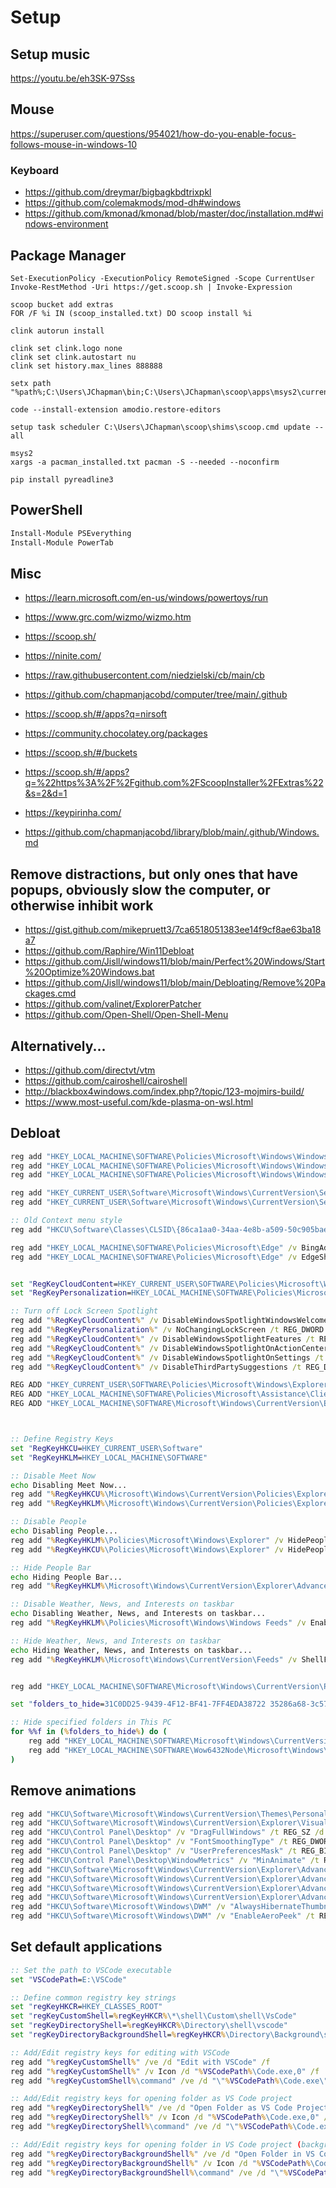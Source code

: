 # Setup

## Setup music

https://youtu.be/eh3SK-97Sss

## Mouse

https://superuser.com/questions/954021/how-do-you-enable-focus-follows-mouse-in-windows-10

### Keyboard

- https://github.com/dreymar/bigbagkbdtrixpkl
- https://github.com/colemakmods/mod-dh#windows
- https://github.com/kmonad/kmonad/blob/master/doc/installation.md#windows-environment

## Package Manager

```
Set-ExecutionPolicy -ExecutionPolicy RemoteSigned -Scope CurrentUser
Invoke-RestMethod -Uri https://get.scoop.sh | Invoke-Expression

scoop bucket add extras
FOR /F %i IN (scoop_installed.txt) DO scoop install %i

clink autorun install

clink set clink.logo none
clink set clink.autostart nu
clink set history.max_lines 888888

setx path "%path%;C:\Users\JChapman\bin;C:\Users\JChapman\scoop\apps\msys2\current\usr\bin;C:\Users\JChapman\scoop\apps\msys2\current\mingw64\bin\"

code --install-extension amodio.restore-editors

setup task scheduler C:\Users\JChapman\scoop\shims\scoop.cmd update --all

msys2
xargs -a pacman_installed.txt pacman -S --needed --noconfirm

pip install pyreadline3
```

## PowerShell

```ps1
Install-Module PSEverything
Install-Module PowerTab
```

## Misc

- https://learn.microsoft.com/en-us/windows/powertoys/run
- https://www.grc.com/wizmo/wizmo.htm

- https://scoop.sh/
- https://ninite.com/
- https://raw.githubusercontent.com/niedzielski/cb/main/cb
- https://github.com/chapmanjacobd/computer/tree/main/.github
- https://scoop.sh/#/apps?q=nirsoft
- https://community.chocolatey.org/packages
- https://scoop.sh/#/buckets
- https://scoop.sh/#/apps?q=%22https%3A%2F%2Fgithub.com%2FScoopInstaller%2FExtras%22&s=2&d=1

- https://keypirinha.com/
- https://github.com/chapmanjacobd/library/blob/main/.github/Windows.md

## Remove distractions, but only ones that have popups, obviously slow the computer, or otherwise inhibit work

- https://gist.github.com/mikepruett3/7ca6518051383ee14f9cf8ae63ba18a7
- https://github.com/Raphire/Win11Debloat
- https://github.com/Jisll/windows11/blob/main/Perfect%20Windows/Start%20Optimize%20Windows.bat
- https://github.com/Jisll/windows11/blob/main/Debloating/Remove%20Packages.cmd
- https://github.com/valinet/ExplorerPatcher
- https://github.com/Open-Shell/Open-Shell-Menu

## Alternatively...

- https://github.com/directvt/vtm
- https://github.com/cairoshell/cairoshell
- http://blackbox4windows.com/index.php?/topic/123-mojmirs-build/
- https://www.most-useful.com/kde-plasma-on-wsl.html

## Debloat

```bat
reg add "HKEY_LOCAL_MACHINE\SOFTWARE\Policies\Microsoft\Windows\Windows Search" /v AllowCloudSearch /t REG_DWORD /d 0 /f
reg add "HKEY_LOCAL_MACHINE\SOFTWARE\Policies\Microsoft\Windows\Windows Search" /v AllowCortana /t REG_DWORD /d 0 /f
reg add "HKEY_LOCAL_MACHINE\SOFTWARE\Policies\Microsoft\Windows\Windows Search" /v AllowCortanaAboveLock /t REG_DWORD /d 0 /f

reg add "HKEY_CURRENT_USER\Software\Microsoft\Windows\CurrentVersion\Search" /v CortanaEnabled /t REG_DWORD /d 0 /f
reg add "HKEY_CURRENT_USER\Software\Microsoft\Windows\CurrentVersion\Search" /v CortanaConsent /t REG_DWORD /d 0 /f

:: Old Context menu style
reg add "HKCU\Software\Classes\CLSID\{86ca1aa0-34aa-4e8b-a509-50c905bae2a2}\InprocServer32" /f /ve

reg add "HKEY_LOCAL_MACHINE\SOFTWARE\Policies\Microsoft\Edge" /v BingAdsSuppression /t REG_DWORD /d 1 /f
reg add "HKEY_LOCAL_MACHINE\SOFTWARE\Policies\Microsoft\Edge" /v EdgeShoppingAssistantEnabled /t REG_DWORD /d 0 /f


set "RegKeyCloudContent=HKEY_CURRENT_USER\SOFTWARE\Policies\Microsoft\Windows\CloudContent"
set "RegKeyPersonalization=HKEY_LOCAL_MACHINE\SOFTWARE\Policies\Microsoft\Windows\Personalization"

:: Turn off Lock Screen Spotlight
reg add "%RegKeyCloudContent%" /v DisableWindowsSpotlightWindowsWelcomeExperience /t REG_DWORD /d 1 /f
reg add "%RegKeyPersonalization%" /v NoChangingLockScreen /t REG_DWORD /d 0 /f
reg add "%RegKeyCloudContent%" /v DisableWindowsSpotlightFeatures /t REG_DWORD /d 1 /f
reg add "%RegKeyCloudContent%" /v DisableWindowsSpotlightOnActionCenter /t REG_DWORD /d 1 /f
reg add "%RegKeyCloudContent%" /v DisableWindowsSpotlightOnSettings /t REG_DWORD /d 1 /f
reg add "%RegKeyCloudContent%" /v DisableThirdPartySuggestions /t REG_DWORD /d 1 /f

REG ADD "HKEY_CURRENT_USER\SOFTWARE\Policies\Microsoft\Windows\Explorer" /v HideRecentlyAddedApps /t REG_DWORD /d 1 /f
REG ADD "HKEY_LOCAL_MACHINE\SOFTWARE\Policies\Microsoft\Assistance\Client\1.0" /v NoActiveHelp /t REG_DWORD /d 1 /f
REG ADD "HKEY_LOCAL_MACHINE\SOFTWARE\Microsoft\Windows\CurrentVersion\Explorer" /v SmartScreenEnabled /t REG_SZ /d "Off" /f



:: Define Registry Keys
set "RegKeyHKCU=HKEY_CURRENT_USER\Software"
set "RegKeyHKLM=HKEY_LOCAL_MACHINE\SOFTWARE"

:: Disable Meet Now
echo Disabling Meet Now...
reg add "%RegKeyHKCU%\Microsoft\Windows\CurrentVersion\Policies\Explorer" /v HideSCAMeetNow /t REG_DWORD /d 1 /f
reg add "%RegKeyHKLM%\Microsoft\Windows\CurrentVersion\Policies\Explorer" /v HideSCAMeetNow /t REG_DWORD /d 1 /f

:: Disable People
echo Disabling People...
reg add "%RegKeyHKLM%\Policies\Microsoft\Windows\Explorer" /v HidePeopleBar /t REG_DWORD /d 1 /f
reg add "%RegKeyHKCU%\Policies\Microsoft\Windows\Explorer" /v HidePeopleBar /t REG_DWORD /d 1 /f

:: Hide People Bar
echo Hiding People Bar...
reg add "%RegKeyHKLM%\Microsoft\Windows\CurrentVersion\Explorer\Advanced\People" /v PeopleBand /t REG_DWORD /d 0 /f

:: Disable Weather, News, and Interests on taskbar
echo Disabling Weather, News, and Interests on taskbar...
reg add "%RegKeyHKLM%\Policies\Microsoft\Windows\Windows Feeds" /v EnableFeeds /t REG_DWORD /d 0 /f

:: Hide Weather, News, and Interests on taskbar
echo Hiding Weather, News, and Interests on taskbar...
reg add "%RegKeyHKLM%\Microsoft\Windows\CurrentVersion\Feeds" /v ShellFeedsTaskbarViewMode /t REG_DWORD /d 2 /f


reg add "HKEY_LOCAL_MACHINE\SOFTWARE\Microsoft\Windows\CurrentVersion\Policies\Explorer" /v AllowOnlineTips /t REG_DWORD /d 0 /f

set "folders_to_hide=31C0DD25-9439-4F12-BF41-7FF4EDA38722 35286a68-3c57-41a1-bbb1-0eae73d76c95 f42ee2d3-909f-4907-8871-4c22fc0bf756 7d83ee9b-2244-4e70-b1f5-5393042af1e4 0ddd015d-b06c-45d5-8c4c-f59713854639 a0c69a99-21c8-4671-8703-7934162fcf1d B4BFCC3A-DB2C-424C-B029-7FE99A87C641"

:: Hide specified folders in This PC
for %%f in (%folders_to_hide%) do (
    reg add "HKEY_LOCAL_MACHINE\SOFTWARE\Microsoft\Windows\CurrentVersion\Explorer\FolderDescriptions\{%%f}\PropertyBag" /v ThisPCPolicy /t REG_SZ /d Hide /f
    reg add "HKEY_LOCAL_MACHINE\SOFTWARE\Wow6432Node\Microsoft\Windows\CurrentVersion\Explorer\FolderDescriptions\{%%f}\PropertyBag" /v ThisPCPolicy /t REG_SZ /d Hide /f
)
```

## Remove animations

```bat
reg add "HKCU\Software\Microsoft\Windows\CurrentVersion\Themes\Personalize" /v "EnableTransparency" /t REG_DWORD /d "0" /f
reg add "HKCU\Software\Microsoft\Windows\CurrentVersion\Explorer\VisualEffects" /v "VisualFXSetting" /t REG_DWORD /d "3" /f
reg add "HKCU\Control Panel\Desktop" /v "DragFullWindows" /t REG_SZ /d "1" /f
reg add "HKCU\Control Panel\Desktop" /v "FontSmoothingType" /t REG_DWORD /d "2" /f
reg add "HKCU\Control Panel\Desktop" /v "UserPreferencesMask" /t REG_BINARY /d "9012038010000000" /f
reg add "HKCU\Control Panel\Desktop\WindowMetrics" /v "MinAnimate" /t REG_SZ /d "0" /f
reg add "HKCU\Software\Microsoft\Windows\CurrentVersion\Explorer\Advanced" /v "IconsOnly" /t REG_DWORD /d "0" /f
reg add "HKCU\Software\Microsoft\Windows\CurrentVersion\Explorer\Advanced" /v "ListviewAlphaSelect" /t REG_DWORD /d "0" /f
reg add "HKCU\Software\Microsoft\Windows\CurrentVersion\Explorer\Advanced" /v "ListviewShadow" /t REG_DWORD /d "0" /f
reg add "HKCU\Software\Microsoft\Windows\CurrentVersion\Explorer\Advanced" /v "TaskbarAnimations" /t REG_DWORD /d "0" /f
reg add "HKCU\Software\Microsoft\Windows\DWM" /v "AlwaysHibernateThumbnails" /t REG_DWORD /d "0" /f
reg add "HKCU\Software\Microsoft\Windows\DWM" /v "EnableAeroPeek" /t REG_DWORD /d "0" /f
```

## Set default applications

```bat
:: Set the path to VSCode executable
set "VSCodePath=E:\VSCode"

:: Define common registry key strings
set "regKeyHKCR=HKEY_CLASSES_ROOT"
set "regKeyCustomShell=%regKeyHKCR%\*\shell\Custom\shell\VsCode"
set "regKeyDirectoryShell=%regKeyHKCR%\Directory\shell\vscode"
set "regKeyDirectoryBackgroundShell=%regKeyHKCR%\Directory\Background\shell\vscode"

:: Add/Edit registry keys for editing with VSCode
reg add "%regKeyCustomShell%" /ve /d "Edit with VSCode" /f
reg add "%regKeyCustomShell%" /v Icon /d "%VSCodePath%\Code.exe,0" /f
reg add "%regKeyCustomShell%\command" /ve /d "\"%VSCodePath%\Code.exe\" \"%1\"" /f

:: Add/Edit registry keys for opening folder as VS Code project
reg add "%regKeyDirectoryShell%" /ve /d "Open Folder as VS Code Project" /f
reg add "%regKeyDirectoryShell%" /v Icon /d "%VSCodePath%\Code.exe,0" /f
reg add "%regKeyDirectoryShell%\command" /ve /d "\"%VSCodePath%\Code.exe\" \"%1\"" /f

:: Add/Edit registry keys for opening folder in VS Code project (background)
reg add "%regKeyDirectoryBackgroundShell%" /ve /d "Open Folder in VS Code Project" /f
reg add "%regKeyDirectoryBackgroundShell%" /v Icon /d "%VSCodePath%\Code.exe,0" /f
reg add "%regKeyDirectoryBackgroundShell%\command" /ve /d "\"%VSCodePath%\Code.exe\" \"%V\"" /f
```
